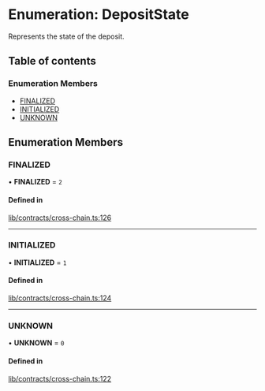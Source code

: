 # Enumeration: DepositState

Represents the state of the deposit.

## Table of contents

### Enumeration Members

- [FINALIZED](DepositState.md#finalized)
- [INITIALIZED](DepositState.md#initialized)
- [UNKNOWN](DepositState.md#unknown)

## Enumeration Members

### FINALIZED

• **FINALIZED** = ``2``

#### Defined in

[lib/contracts/cross-chain.ts:126](https://github.com/threshold-network/tbtc-v2/blob/main/typescript/src/lib/contracts/cross-chain.ts#L126)

___

### INITIALIZED

• **INITIALIZED** = ``1``

#### Defined in

[lib/contracts/cross-chain.ts:124](https://github.com/threshold-network/tbtc-v2/blob/main/typescript/src/lib/contracts/cross-chain.ts#L124)

___

### UNKNOWN

• **UNKNOWN** = ``0``

#### Defined in

[lib/contracts/cross-chain.ts:122](https://github.com/threshold-network/tbtc-v2/blob/main/typescript/src/lib/contracts/cross-chain.ts#L122)
